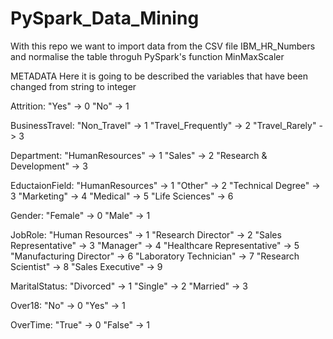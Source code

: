 # PySpark_Data_Mining
With this repo we want to import data from the CSV file IBM_HR_Numbers and normalise the table throguh PySpark's function MinMaxScaler

METADATA
Here it is going to be described the variables that have been changed from string to integer

Attrition: "Yes" -> 0
           "No" -> 1

BusinessTravel: "Non_Travel" -> 1
                "Travel_Frequently" -> 2
                "Travel_Rarely" -> 3

Department: "HumanResources" -> 1
            "Sales" -> 2
            "Research & Development" -> 3

EductaionField: "HumanResources" -> 1
                "Other" -> 2
                "Technical Degree" -> 3
                "Marketing" -> 4
                "Medical" -> 5
                "Life Sciences" -> 6

Gender: "Female" -> 0
        "Male" -> 1

JobRole: "Human Resources" -> 1
         "Research Director" -> 2
         "Sales Representative" -> 3
         "Manager" -> 4
         "Healthcare Representative" -> 5
         "Manufacturing Director" -> 6
         "Laboratory Technician" -> 7
         "Research Scientist" -> 8 
         "Sales Executive" -> 9

MaritalStatus: "Divorced" -> 1
               "Single" -> 2
               "Married" -> 3

Over18: "No" -> 0
        "Yes" -> 1

OverTime: "True" -> 0
          "False" -> 1
